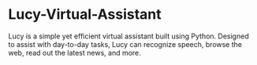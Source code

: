 # Lucy-Virtual-Assistant
Lucy is a simple yet efficient virtual assistant built using Python. Designed to assist with day-to-day tasks, Lucy can recognize speech, browse the web, read out the latest news, and more.
